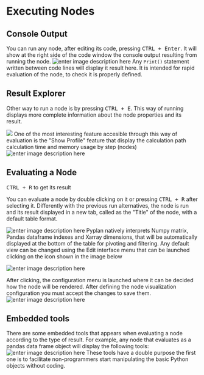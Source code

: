 
# Executing Nodes
## Console Output
You can run any node, after editing its code, pressing <kbd>CTRL + Enter</kbd>.
It will show at the right side of the code window the console output resulting from running the node.
![enter image description here](http://img.pyplan.org/Node-execution-code-tab.png)
Any `Print()` statement written between code lines will display it result here.
It is intended for rapid evaluation of the node, to check it is properly defined.

## Result Explorer
Other way to run a node is by pressing <kbd>CTRL + E</kbd>.
This way of running displays more complete information about the node properties and its result.

![](http://img.pyplan.org/Node-execution-profile.png)
One of the most interesting feature accesible through this way of evaluation is the "Show Profile" feature that display the calculation path calculation time and memory usage by step (nodes)
![enter image description here](http://img.pyplan.org/Node-execution-console+.png)

## Evaluating a Node
<kbd>CTRL + R</kbd> to get its result

You can evaluate a node by double clicking on it or pressing <kbd>CTRL + R</kbd> after selecting it.
Differently with the previous run alternatives, the node is run and its result displayed in a new tab, called as the "Title" of the node, with a default table format.

![enter image description here](http://img.pyplan.org/Node-execution-default.png)
Pyplan natively interprets Numpy matrix, Pandas dataframe indexes and Xarray dimensions, that will be automatically displayed at the bottom of the table for pivoting and filtering.
Any default view can be changed using the Edit interface menu that can be launched clicking on the icon shown in the image below

![enter image description here](http://img.pyplan.org/Node-execution-edit-interface.png)

After clicking, the configuration menu is launched where it can be decided how the node will be rendered. After defining the node visualization configuration you must accept the changes to save them.
![enter image description here](http://img.pyplan.org/Node-execution-edit-inter3.png)

## Embedded tools
There are some embedded tools that appears when evaluating a node according to the type of result.
For example, any node that evaluates as a pandas data frame object will display the following tools:
![enter image description here](http://img.pyplan.org/node-exec-pandas-tools.png)
These tools have a double purpose the first one is to facilitate non-programmers start manipulating the basic Python objects without coding.

<!--stackedit_data:
eyJoaXN0b3J5IjpbLTE4MTkzMzE4NjksLTEzODU1MDc5OTgsMj
A1NzI5MzcyMSwyODU5NDYwNTAsLTQwNzE1NTY0NywtMTQ4NjIz
OTc4OCw0NzczNTY4NTIsMTI2OTExNTg2OCwtNDcyMjE4MjUwLC
0zNzk5MTYwODAsLTE4NTUzMjk5NzksMTQzNTUyNzI4MCwxMDgx
MDc5NzQ1LDUwNTk1MjI0MSw5NjAxMDg2LDExOTAzMjIxMDQsLT
U0MjA1NzA0Ml19
-->